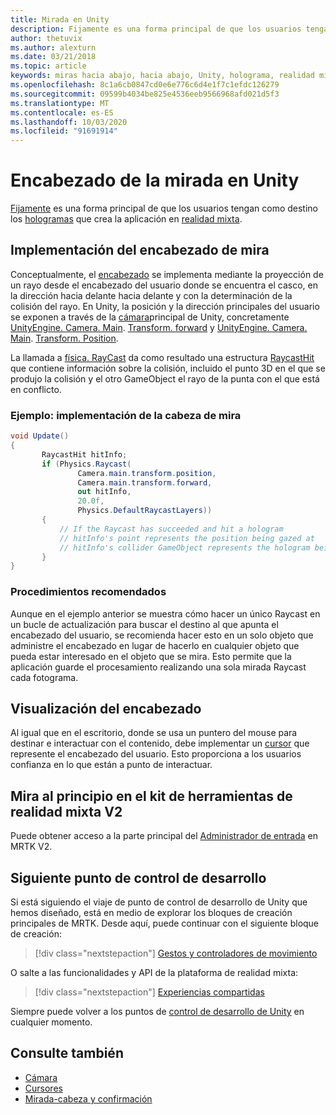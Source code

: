 ```yaml
---
title: Mirada en Unity
description: Fijamente es una forma principal de que los usuarios tengan como destino los hologramas que crea la aplicación en realidad mixta.
author: thetuvix
ms.author: alexturn
ms.date: 03/21/2018
ms.topic: article
keywords: miras hacia abajo, hacia abajo, Unity, holograma, realidad mixta
ms.openlocfilehash: 8c1a6cb0847cd0e6e776c6d4e1f7c1efdc126279
ms.sourcegitcommit: 09599b4034be825e4536eeb9566968afd021d5f3
ms.translationtype: MT
ms.contentlocale: es-ES
ms.lasthandoff: 10/03/2020
ms.locfileid: "91691914"
---
```

# <a name="head-gaze-in-unity"></a>Encabezado de la mirada en Unity

[Fijamente](../../design/gaze-and-commit.md) es una forma principal de que los usuarios tengan como destino los [hologramas](../../discover/hologram.md) que crea la aplicación en [realidad mixta](../../discover/mixed-reality.md).


## <a name="implementing-head-gaze"></a>Implementación del encabezado de mira

Conceptualmente, el [encabezado](../../design/gaze-and-commit.md) se implementa mediante la proyección de un rayo desde el encabezado del usuario donde se encuentra el casco, en la dirección hacia delante hacia delante y con la determinación de la colisión del rayo.
En Unity, la posición y la dirección principales del usuario se exponen a través de la [cámara](camera-in-unity.md)principal de Unity, concretamente [UnityEngine. Camera. Main](https://docs.unity3d.com/ScriptReference/Camera-main.html). [Transform. forward](https://docs.unity3d.com/ScriptReference/Transform-forward.html) y [UnityEngine. Camera. Main](https://docs.unity3d.com/ScriptReference/Camera-main.html). [Transform. Position](https://docs.unity3d.com/ScriptReference/Transform-position.html).

La llamada a [física. RayCast](https://docs.unity3d.com/ScriptReference/Physics.Raycast.html) da como resultado una estructura [RaycastHit](https://docs.unity3d.com/ScriptReference/RaycastHit.html) que contiene información sobre la colisión, incluido el punto 3D en el que se produjo la colisión y el otro GameObject el rayo de la punta con el que está en conflicto.

### <a name="example-implement-head-gaze"></a>Ejemplo: implementación de la cabeza de mira

```cs
void Update()
{
       RaycastHit hitInfo;
       if (Physics.Raycast(
               Camera.main.transform.position,
               Camera.main.transform.forward,
               out hitInfo,
               20.0f,
               Physics.DefaultRaycastLayers))
       {
           // If the Raycast has succeeded and hit a hologram
           // hitInfo's point represents the position being gazed at
           // hitInfo's collider GameObject represents the hologram being gazed at
       }
}
```

### <a name="best-practices"></a>Procedimientos recomendados

Aunque en el ejemplo anterior se muestra cómo hacer un único Raycast en un bucle de actualización para buscar el destino al que apunta el encabezado del usuario, se recomienda hacer esto en un solo objeto que administre el encabezado en lugar de hacerlo en cualquier objeto que pueda estar interesado en el objeto que se mira. Esto permite que la aplicación guarde el procesamiento realizando una sola mirada Raycast cada fotograma.

## <a name="visualizing-head-gaze"></a>Visualización del encabezado

Al igual que en el escritorio, donde se usa un puntero del mouse para destinar e interactuar con el contenido, debe implementar un [cursor](../../design/cursors.md) que represente el encabezado del usuario. Esto proporciona a los usuarios confianza en lo que están a punto de interactuar.

## <a name="head-gaze-in-the-mixed-reality-toolkit-v2"></a>Mira al principio en el kit de herramientas de realidad mixta V2
Puede obtener acceso a la parte principal del [Administrador de entrada](https://microsoft.github.io/MixedRealityToolkit-Unity/Documentation/Input/Overview.html) en MRTK V2.

## <a name="next-development-checkpoint"></a>Siguiente punto de control de desarrollo

Si está siguiendo el viaje de punto de control de desarrollo de Unity que hemos diseñado, está en medio de explorar los bloques de creación principales de MRTK. Desde aquí, puede continuar con el siguiente bloque de creación:

> [!div class="nextstepaction"]
> [Gestos y controladores de movimiento](gestures-and-motion-controllers-in-unity.md)

O salte a las funcionalidades y API de la plataforma de realidad mixta:

> [!div class="nextstepaction"]
> [Experiencias compartidas](shared-experiences-in-unity.md)

Siempre puede volver a los puntos de [control de desarrollo de Unity](unity-development-overview.md#2-core-building-blocks) en cualquier momento.

## <a name="see-also"></a>Consulte también
* [Cámara](camera-in-unity.md)
* [Cursores](../../design/cursors.md)
* [Mirada-cabeza y confirmación](../../design/gaze-and-commit.md)
